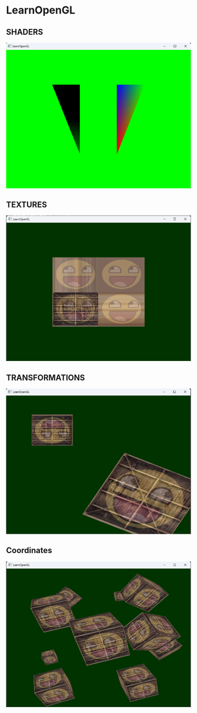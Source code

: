 # LearnOpenGL

## SHADERS
![Lesson 1](Results/l1.png)

## TEXTURES
![Lesson 2](Results/l2.png)

## TRANSFORMATIONS
![Lesson 3](Results/l3.png)

## Coordinates
![Lesson 4](Results/l4.png)

